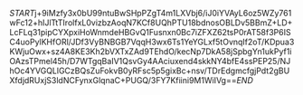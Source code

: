 $START$j+9iMzfy3x0bU99ntuBwSHpPZgT4m1LXVbj6/iJ0iYVAyL6oz5WZy761wFc12+hIJlTtTIrolfxL0vizbzAoqN7KCf8UQhPTU18bdnosOBLDv5BBmZ+LD+LcFLq31pipCYXpxiHoWnmdeHBGvQ1Fusnxn0Bc7iZFXZ62tsP0rAT58f3P6ISC4uoPylKHfORl/JDf3VyBNBGB7VqqH3wx6Ts1YeYGLxf5tOvnqIf2oT/KDpua3KWjuOwx+sz4A8KE3Kh2bVXTxZAd9TEhdO/kecNp7DkA58jSpbgYn1ukPyf1iOAzsTPmel45h/D7WTgqBaIV1QsvGy4AAciuxend4skkNY4bfE4ssPEP25/NJhOc4YVGQLlGCzBQsZuFokvB0yRFsc5p5gixBc+nsv/TDrEdgmcfgjPdt2gBUXfdjdRUxjS3ldNCFynxGlqnaC+PUGQ/3FY7Kfiini9M1WiIVg==$END$